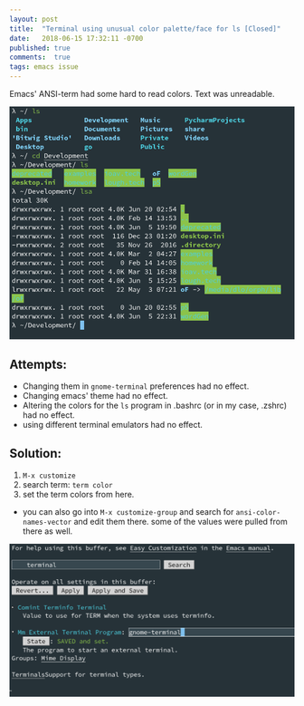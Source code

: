 ```yaml
---
layout: post
title:  "Terminal using unusual color palette/face for ls [Closed]"
date:   2018-06-15 17:32:11 -0700
published: true
comments:  true
tags: emacs issue
---
```


Emacs' ANSI-term had some hard to read colors. 
Text was unreadable.

![Weird Colors](/images/emacs-term-wrong-colors.png "Weird Colors")

## Attempts:

- Changing them in `gnome-terminal` preferences had no effect. 
- Changing emacs' theme had no effect.
- Altering the colors for the `ls` program in .bashrc (or in my case, .zshrc) had no effect.
- using different terminal emulators had no effect.

## Solution:

1. `M-x customize`
2. search term: `term color`
3. set the term colors from here.
  - you can also go into `M-x customize-group` and search for `ansi-color-names-vector` and edit them there. some of the values were pulled from there as well.


![Color Fix](/images/emacs-terminal-color-fix.png "Color Fix")
